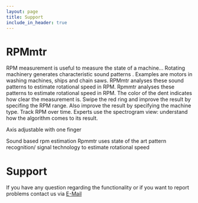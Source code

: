 ```yaml
---
layout: page
title: Support
include_in_header: true
---
```


# RPMmtr
RPM measurement is  useful to measure the state of a machine...
Rotating machinery  generates characteristic sound patterns . 
Examples are motors in washing machines, ships and chain saws.
RPMmtr  analyses these sound patterns to estimate rotational speed in RPM.
Rpmmtr  analyses these patterns to estimate rotational speed in RPM.
The color of the dent indicates how clear the measurement is.
Swipe the red ring and improve the result by specifing the RPM range.
Also improve the result by specifying the machine type.
Track RPM over time.
Experts use the spectrogram view: understand how the algorithm comes to its result.

Axis adjustable with one finger 

Sound based rpm estimation
Rpmmtr uses state of the art pattern recognition/ signal  technology to estimate rotational speed
# Support


If you have any question regarding the functionality or if you want to report problems contact us via [E-Mail](mailto:namosdynamic@gmail.com?subject=[Support_Request])
